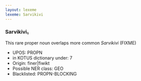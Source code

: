 ```yaml
---
layout: lexeme
lexeme: Sarvikivi
---
```


###  Sarvikivi₁

This rare proper noun overlaps more common *Sarvikivi* (FIXME)
* UPOS:  PROPN
* in KOTUS dictionary under:  7
* Origin:  finer|fiwikt
* Possible NER class:  GEO
* Blacklisted:  PROPN-BLOCKING

